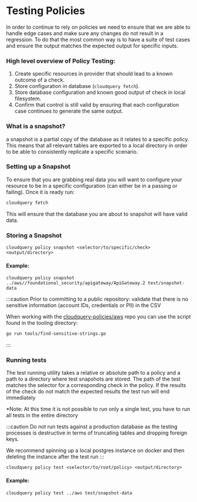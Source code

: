 # Testing Policies

In order to continue to rely on policies we need to ensure that we are able to handle edge cases and make sure any changes do not result in a regression. To do that the most common way is to have a suite of test cases and ensure the output matches the expected output for specific inputs.

### High level overview of Policy Testing:

1. Create specific resources in provider that should lead to a known outcome of a check.
2. Store configuration in database (`cloudquery fetch`).
3. Store database configuration and known good output of check in local filesystem.
4. Confirm that control is still valid by ensuring that each configuration case continues to generate the same output.


### What is a snapshot?

a snapshot is a partial copy of the database as it relates to a specific policy. This means that all relevant tables are exported to a local directory in order to be able to consistently replicate a specific scenario.


### Setting up a Snapshot

To ensure that you are grabbing real data you will want to configure your resource to be in a specific configuration (can either be in a passing or failing). Once it is ready run:

``` bash
cloudquery fetch
```

This will ensure that the database you are about to snapshot will have valid data.


### Storing a Snapshot

`cloudquery policy snapshot <selector/to/specific/check> <output/directory>`

#### Example:
`cloudquery policy snapshot ../aws//foundational_security/apigateway/ApiGateway.2 test/snapshot-data`


:::caution
Prior to committing to a public repository:
validate that there is no sensitive information (account IDs, credentials or PII) in the CSV

When working with the [cloudquery-policies/aws](https://github.com/cloudquery-policies/aws/blob/main/tools/find-sensitive-strings.go) repo you can use the script found in the tooling directory:
``` bash
go run tools/find-sensitive-strings.go 
```
:::


### Running tests


The test running utility takes a relative or absolute path to a policy and a path to a directory where test snapshots are stored. The path of the test matches the selector for a corresponding check in the policy. If the results of the check do not match the expected results the test run will end immediately

*Note: At this time it is not possible to run only a single test, you have to run all tests in the entire directory


:::caution
Do not run tests against a production database as the testing processes is destructive in terms of truncating tables and dropping foreign keys.

We recommend spinning up a local postgres instance on docker and then deleting the instance after the test run
:::



`cloudquery policy test <selector/to/root/policy> <output/directory>`

#### Example:
``` bash
cloudquery policy test ../aws test/snapshot-data
```

